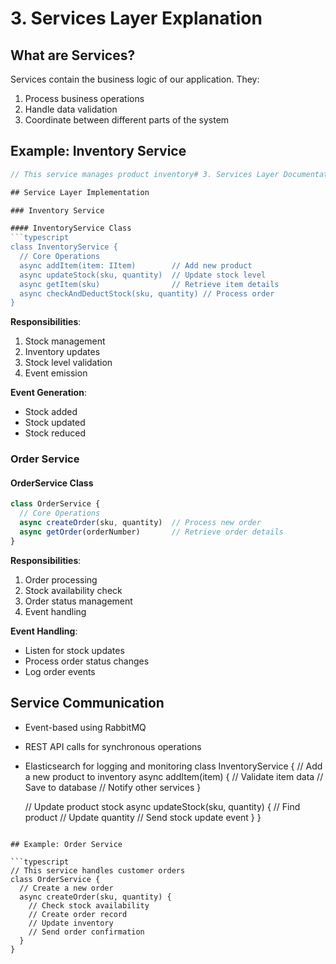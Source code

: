 # 3. Services Layer Explanation

## What are Services?
Services contain the business logic of our application. They:
1. Process business operations
2. Handle data validation
3. Coordinate between different parts of the system

## Example: Inventory Service

```typescript
// This service manages product inventory# 3. Services Layer Documentation

## Service Layer Implementation

### Inventory Service

#### InventoryService Class
```typescript
class InventoryService {
  // Core Operations
  async addItem(item: IItem)        // Add new product
  async updateStock(sku, quantity)  // Update stock level
  async getItem(sku)                // Retrieve item details
  async checkAndDeductStock(sku, quantity) // Process order
}
```

**Responsibilities**:
1. Stock management
2. Inventory updates
3. Stock level validation
4. Event emission

**Event Generation**:
- Stock added
- Stock updated
- Stock reduced

### Order Service

#### OrderService Class
```typescript
class OrderService {
  // Core Operations
  async createOrder(sku, quantity)  // Process new order
  async getOrder(orderNumber)       // Retrieve order details
}
```

**Responsibilities**:
1. Order processing
2. Stock availability check
3. Order status management
4. Event handling

**Event Handling**:
- Listen for stock updates
- Process order status changes
- Log order events

## Service Communication
- Event-based using RabbitMQ
- REST API calls for synchronous operations
- Elasticsearch for logging and monitoring
class InventoryService {
  // Add a new product to inventory
  async addItem(item) {
    // Validate item data
    // Save to database
    // Notify other services
  }

  // Update product stock
  async updateStock(sku, quantity) {
    // Find product
    // Update quantity
    // Send stock update event
  }
}
```

## Example: Order Service

```typescript
// This service handles customer orders
class OrderService {
  // Create a new order
  async createOrder(sku, quantity) {
    // Check stock availability
    // Create order record
    // Update inventory
    // Send order confirmation
  }
}
```